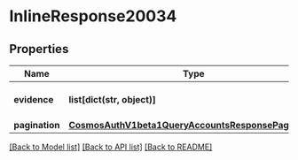 # InlineResponse20034

## Properties
Name | Type | Description | Notes
------------ | ------------- | ------------- | -------------
**evidence** | **list[dict(str, object)]** | evidence returns all evidences. | [optional] 
**pagination** | [**CosmosAuthV1beta1QueryAccountsResponsePagination**](CosmosAuthV1beta1QueryAccountsResponsePagination.md) |  | [optional] 

[[Back to Model list]](../README.md#documentation-for-models) [[Back to API list]](../README.md#documentation-for-api-endpoints) [[Back to README]](../README.md)

